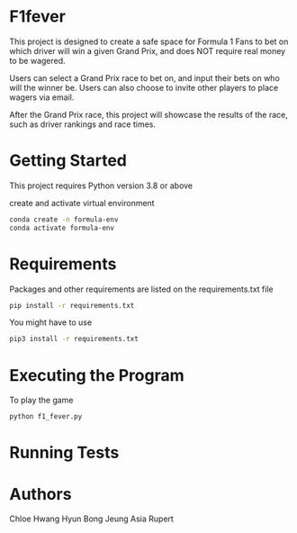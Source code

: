 # F1fever 

This project is designed to create a safe space for Formula 1 Fans to bet on which driver will win a given Grand Prix, and does NOT require real money to be wagered.

Users can select a Grand Prix race to bet on, and input their bets on who will the winner be. Users can also choose to invite other players to place wagers via email. 

After the Grand Prix race, this project will showcase the results of the race, such as driver rankings and race times. 


# Getting Started 
This project requires Python version 3.8 or above 

create and activate virtual environment 
```sh 
conda create -n formula-env 
conda activate formula-env
```

# Requirements  
Packages and other requirements are listed on the requirements.txt file
```sh 
pip install -r requirements.txt
```

You might have to use 
```sh
pip3 install -r requirements.txt
```

# Executing the Program 
To play the game 
```sh 
python f1_fever.py
```


# Running Tests 

# Authors 
Chloe Hwang 
Hyun Bong Jeung 
Asia Rupert 

